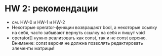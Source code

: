 # HW 2: рекомендации
  - см. HW-0 и HW-1 и HW-2
  - Некоторые operator-функции возвращают bool, а некоторые ссылку на себя, часто забывают вернуть ссылку на себя и пишут void
  - operator[] нужно реализовать как const, так и не const версию. Внимание: const версия не должна позволять редактировать элементы матрицы!
